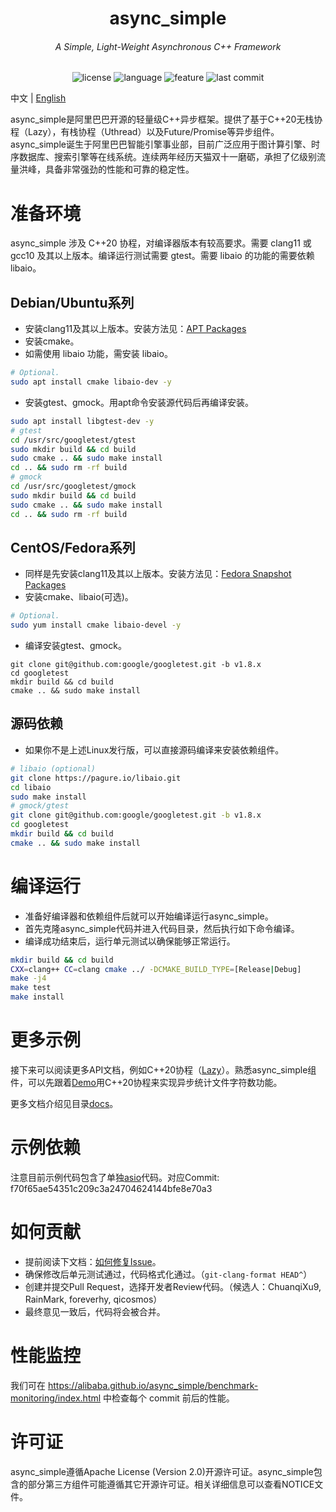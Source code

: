 <p align="center">
<h1 align="center">async_simple</h1>
<h6 align="center">A Simple, Light-Weight Asynchronous C++ Framework</h6>
</p>
<p align="center">
<img alt="license" src="https://img.shields.io/github/license/alibaba/async_simple?style=flat-square">
<img alt="language" src="https://img.shields.io/github/languages/top/alibaba/async_simple?style=flat-square">
<img alt="feature" src="https://img.shields.io/badge/c++20-Coroutines-orange?style=flat-square">
<img alt="last commit" src="https://img.shields.io/github/last-commit/alibaba/async_simple?style=flat-square">
</p>

中文 | [English](./README.md)

async\_simple是阿里巴巴开源的轻量级C++异步框架。提供了基于C++20无栈协程（Lazy），有栈协程（Uthread）以及Future/Promise等异步组件。async\_simple诞生于阿里巴巴智能引擎事业部，目前广泛应用于图计算引擎、时序数据库、搜索引擎等在线系统。连续两年经历天猫双十一磨砺，承担了亿级别流量洪峰，具备非常强劲的性能和可靠的稳定性。

# 准备环境

async\_simple 涉及 C++20 协程，对编译器版本有较高要求。需要 clang11 或 gcc10 及其以上版本。编译运行测试需要 gtest。需要 libaio 的功能的需要依赖 libaio。

## Debian/Ubuntu系列

- 安装clang11及其以上版本。安装方法见：[APT Packages](https://apt.llvm.org/)
- 安装cmake。
- 如需使用 libaio 功能，需安装 libaio。

```bash
# Optional.
sudo apt install cmake libaio-dev -y
```

- 安装gtest、gmock。用apt命令安装源代码后再编译安装。

```bash
sudo apt install libgtest-dev -y
# gtest
cd /usr/src/googletest/gtest
sudo mkdir build && cd build
sudo cmake .. && sudo make install
cd .. && sudo rm -rf build
# gmock
cd /usr/src/googletest/gmock
sudo mkdir build && cd build
sudo cmake .. && sudo make install
cd .. && sudo rm -rf build
```

## CentOS/Fedora系列

- 同样是先安装clang11及其以上版本。安装方法见：[Fedora Snapshot Packages](https://copr.fedorainfracloud.org/coprs/g/fedora-llvm-team/llvm-snapshots/)
- 安装cmake、libaio(可选)。

```bash
# Optional.
sudo yum install cmake libaio-devel -y
```

- 编译安装gtest、gmock。

```
git clone git@github.com:google/googletest.git -b v1.8.x
cd googletest
mkdir build && cd build
cmake .. && sudo make install
```

## 源码依赖

- 如果你不是上述Linux发行版，可以直接源码编译来安装依赖组件。

```bash
# libaio (optional)
git clone https://pagure.io/libaio.git
cd libaio
sudo make install
# gmock/gtest
git clone git@github.com:google/googletest.git -b v1.8.x
cd googletest
mkdir build && cd build
cmake .. && sudo make install
```

# 编译运行

- 准备好编译器和依赖组件后就可以开始编译运行async\_simple。
- 首先克隆async\_simple代码并进入代码目录，然后执行如下命令编译。
- 编译成功结束后，运行单元测试以确保能够正常运行。

```bash
mkdir build && cd build
CXX=clang++ CC=clang cmake ../ -DCMAKE_BUILD_TYPE=[Release|Debug]
make -j4
make test
make install
```

# 更多示例

接下来可以阅读更多API文档，例如C++20协程（[Lazy](./docs/docs.cn/Lazy.md)）。熟悉async\_simple组件，可以先跟着[Demo](./docs/docs.cn/GetStarted.md)用C++20协程来实现异步统计文件字符数功能。

更多文档介绍见目录[docs](./docs/docs.cn)。

# 示例依赖

注意目前示例代码包含了单独[asio](https://github.com/chriskohlhoff/asio/tree/master/asio)代码。对应Commit: f70f65ae54351c209c3a24704624144bfe8e70a3

# 如何贡献

- 提前阅读下文档：[如何修复Issue](./docs/docs.en/HowToFixIssue.md)。
- 确保修改后单元测试通过，代码格式化通过。（`git-clang-format HEAD^`）
- 创建并提交Pull Request，选择开发者Review代码。（候选人：ChuanqiXu9, RainMark, foreverhy, qicosmos）
- 最终意见一致后，代码将会被合并。

# 性能监控

我们可在 https://alibaba.github.io/async_simple/benchmark-monitoring/index.html 中检查每个 commit 前后的性能。

# 许可证

async\_simple遵循Apache License (Version 2.0)开源许可证。async\_simple包含的部分第三方组件可能遵循其它开源许可证。相关详细信息可以查看NOTICE文件。